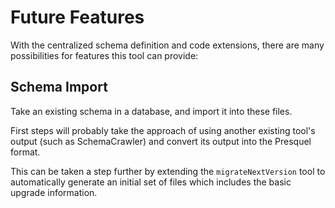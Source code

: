 # Future Features

With the centralized schema definition and code extensions, there are many
possibilities for features this tool can provide:


## Schema Import

Take an existing schema in a database, and import it into these files.

First steps will probably take the approach of using another existing tool's
output (such as SchemaCrawler) and convert its output into the Presquel
format.

This can be taken a step further by extending the `migrateNextVersion` tool
to automatically generate an initial set of files which includes the
basic upgrade information.

